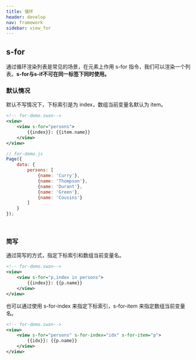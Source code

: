 ```yaml
---
title: 循环
header: develop
nav: framework
sidebar: view_for
---
```



s-for
---
通过循环渲染列表是常见的场景，在元素上作用 s-for 指令，我们可以渲染一个列表。**s-for与s-if不可在同一标签下同时使用。**


### 默认情况
默认不写情况下，下标索引是为 index，数组当前变量名默认为 item。

```xml
<!-- for-demo.swan-->
<view>
    <view s-for="persons">
        {{index}}: {{item.name}}
    </view>
</view>
```

```javascript
// for-demo.js
Page({
    data: {
        persons: [
            {name: 'Curry'},
            {name: 'Thompson'},
            {name: 'Durant'},
            {name: 'Green'},
            {name: 'Cousins'}
        ]
    }
});
```

<br />

### 简写

通过简写的方式，指定下标索引和数组当前变量名。

```xml
<!-- for-demo.swan-->
<view>
    <view s-for="p,index in persons">
        {{index}}: {{p.name}}
    </view>
</view>
```

也可以通过使用 s-for-index 来指定下标索引，s-for-item 来指定数组当前变量名。

```xml
<!-- for-demo.swan-->
<view>
    <view s-for="persons" s-for-index="idx" s-for-item="p">
        {{idx}}: {{p.name}}
    </view>
</view>
```
